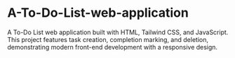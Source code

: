 # A-To-Do-List-web-application
A To-Do List web application built with HTML, Tailwind CSS, and JavaScript. This project features task creation, completion marking, and deletion, demonstrating modern front-end development with a responsive design.
